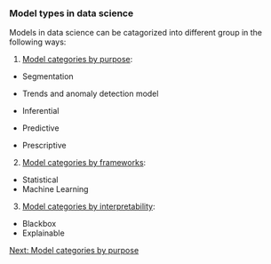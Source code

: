 ### Model types in data science

Models in data science can be catagorized into different group in the following ways:

1. [Model categories by purpose](#weekly_materials/week4/docs/types-by-purpose.md):

- Segmentation

- Trends and anomaly detection model

- Inferential

- Predictive

- Prescriptive

2. [Model categories by frameworks](#weekly_materials/week4/docs/types-by-algorithms.md):

- Statistical
- Machine Learning

3. [Model categories by interpretability](#weekly_materials/week4/docs/types-by-interpretability):

- Blackbox
- Explainable

[Next: Model categories by purpose](#weekly_materials/week4/docs/types-by-purpose.md)